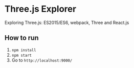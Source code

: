 # Three.js Explorer

Exploring Three.js: ES2015/ES6, webpack, Three and React.js

## How to run
1. `npm install`
2. `npm start`
3. Go to `http://localhost:9000/`
